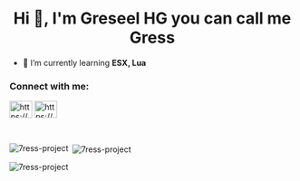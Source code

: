 <h1 align="center">Hi 👋, I'm Greseel HG you can call me Gress</h1>

- 🌱 I’m currently learning **ESX, Lua**

<h3 align="left">Connect with me:</h3>
<p align="left">
<a href="https://www.youtube.com/@7ress" target="_blank"><img align="center" src="https://cdn.discordapp.com/attachments/909751990723158058/1249725897808941137/Youtube_logo.png?ex=66685970&is=666707f0&hm=f8f3d0cfdb8f18a35923ba8e7dd633132de5cc4453075973954a0a306b242747&" alt="https://www.youtube.com/channel/UCTqPc4FBef-1y9tHTW3mgmw" height="30" width="40" /></a>
<a href="https://www.instagram.com/sevenress.7/" target="_blank"><img align="center" src="https://raw.githubusercontent.com/rahuldkjain/github-profile-readme-generator/master/src/images/icons/Social/instagram.svg" alt="https://www.instagram.com/7ress_s/" height="30" width="40" /></a>
</p>

<br>
<p><img align="left" src="https://github-readme-stats.vercel.app/api/top-langs?username=7ress-project&show_icons=true&locale=en&layout=compact" alt="7ress-project" /></p>

<p>&nbsp;<img align="center" src="https://github-readme-stats.vercel.app/api?username=7ress-project&show_icons=true&locale=en" alt="7ress-project" /></p>

<p><img align="center" src="https://github-readme-streak-stats.herokuapp.com/?user=7ress-project&" alt="7ress-project" /></p>

